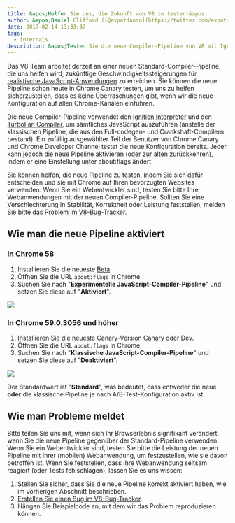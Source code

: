 ```yaml
---
title: &apos;Helfen Sie uns, die Zukunft von V8 zu testen!&apos;
author: &apos;Daniel Clifford ([@expatdanno](https://twitter.com/expatdanno)), Originaler Münchner V8-Brauer&apos;
date: 2017-02-14 13:33:37
tags:
  - internals
description: &apos;Testen Sie die neue Compiler-Pipeline von V8 mit Ignition und TurboFan in Chrome Canary schon heute!&apos;
---
```

Das V8-Team arbeitet derzeit an einer neuen Standard-Compiler-Pipeline, die uns helfen wird, zukünftige Geschwindigkeitssteigerungen für [realistische JavaScript-Anwendungen](/blog/real-world-performance) zu erreichen. Sie können die neue Pipeline schon heute in Chrome Canary testen, um uns zu helfen sicherzustellen, dass es keine Überraschungen gibt, wenn wir die neue Konfiguration auf allen Chrome-Kanälen einführen.

<!--truncate-->
Die neue Compiler-Pipeline verwendet den [Ignition Interpreter](/blog/ignition-interpreter) und den [TurboFan Compiler](/docs/turbofan), um sämtliches JavaScript auszuführen (anstelle der klassischen Pipeline, die aus den Full-codegen- und Crankshaft-Compilern bestand). Ein zufällig ausgewählter Teil der Benutzer von Chrome Canary und Chrome Developer Channel testet die neue Konfiguration bereits. Jeder kann jedoch die neue Pipeline aktivieren (oder zur alten zurückkehren), indem er eine Einstellung unter about:flags ändert.

Sie können helfen, die neue Pipeline zu testen, indem Sie sich dafür entscheiden und sie mit Chrome auf Ihren bevorzugten Websites verwenden. Wenn Sie ein Webentwickler sind, testen Sie bitte Ihre Webanwendungen mit der neuen Compiler-Pipeline. Sollten Sie eine Verschlechterung in Stabilität, Korrektheit oder Leistung feststellen, melden Sie bitte [das Problem im V8-Bug-Tracker](https://bugs.chromium.org/p/v8/issues/entry?template=Bug%20report%20for%20the%20new%20pipeline).

## Wie man die neue Pipeline aktiviert

### In Chrome 58

1. Installieren Sie die neueste [Beta](https://www.google.com/chrome/browser/beta.html).
2. Öffnen Sie die URL `about:flags` in Chrome.
3. Suchen Sie nach "**Experimentelle JavaScript-Compiler-Pipeline**" und setzen Sie diese auf "**Aktiviert**".

![](/_img/test-the-future/58.png)

### In Chrome 59.0.3056 und höher

1. Installieren Sie die neueste Canary-Version [Canary](https://www.google.com/chrome/browser/canary.html) oder [Dev](https://www.google.com/chrome/browser/desktop/index.html?extra=devchannel).
2. Öffnen Sie die URL `about:flags` in Chrome.
3. Suchen Sie nach "**Klassische JavaScript-Compiler-Pipeline**" und setzen Sie diese auf "**Deaktiviert**".

![](/_img/test-the-future/59.png)

Der Standardwert ist "**Standard**", was bedeutet, dass entweder die neue **oder** die klassische Pipeline je nach A/B-Test-Konfiguration aktiv ist.

## Wie man Probleme meldet

Bitte teilen Sie uns mit, wenn sich Ihr Browserlebnis signifikant verändert, wenn Sie die neue Pipeline gegenüber der Standard-Pipeline verwenden. Wenn Sie ein Webentwickler sind, testen Sie bitte die Leistung der neuen Pipeline mit Ihrer (mobilen) Webanwendung, um festzustellen, wie sie davon betroffen ist. Wenn Sie feststellen, dass Ihre Webanwendung seltsam reagiert (oder Tests fehlschlagen), lassen Sie es uns wissen:

1. Stellen Sie sicher, dass Sie die neue Pipeline korrekt aktiviert haben, wie im vorherigen Abschnitt beschrieben.
2. [Erstellen Sie einen Bug im V8-Bug-Tracker](https://bugs.chromium.org/p/v8/issues/entry?template=Bug%20report%20for%20the%20new%20pipeline).
3. Hängen Sie Beispielcode an, mit dem wir das Problem reproduzieren können.
